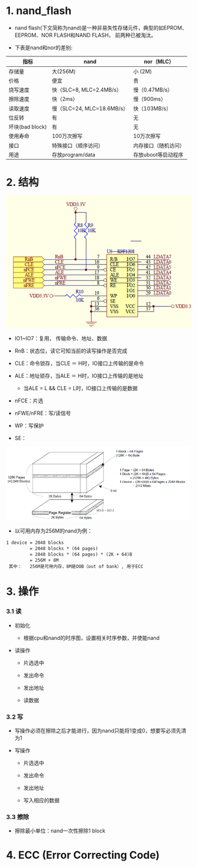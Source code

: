 # 1. nand_flash

* nand flash(下文简称为nand)是一种非易失性存储元件，典型的如EPROM、EEPROM、NOR FLASH和NAND FLASH， 前两种已被淘汰。

*   下表是nand和nor的差别:

| 指标            | nand                    | nor（MLC）     |
| ------------- | ----------------------- | ------------ |
| 存储量           | 大(256M)                 | 小 (2M)       |
| 价格            | 便宜                      | 贵            |
| 烧写速度          | 快（SLC=8, MLC=2.4MB/s）   | 慢（0.47MB/s）  |
| 擦除速度          | 快（2ms）                  | 慢（900ms）     |
| 读取速度          | 慢（SLC=24, MLC=18.6MB/s） | 快（103MB/s）   |
| 位反转           | 有                       | 无            |
| 坏块(bad block) | 有                       | 无            |
| 使用寿命          | 100万次擦写                 | 10万次擦写       |
| 接口            | 特殊接口（顺序访问）              | 内存接口（随机访问）   |
| 用途            | 存放program/data          | 存放uboot等启动程序 |

# 2. 结构

![](image/nand_flash原理图.png)



* IO1~IO7：复用， 传输命令、地址、数据

* RnB：状态位，读它可知当前的读写操作是否完成

* CLE：命令锁存，当CLE ＝ H时，IO接口上传输的是命令

* ALE：地址锁存，当ALE ＝ H时，IO接口上传输的是地址

  * 当ALE = L && CLE = L时，IO接口上传输的是数据

* nFCE：片选

* nFWE/nFRE：写/读信号

* WP：写保护

* SE：

![](image/nand_flash组织.png)

* 以可用内存为256M的nand为例：

```
1 device = 2048 blocks
         = 2048 blocks * (64 pages)
         = 2048 blocks * (64 pages) * (2K + 64)B
         = 256M + 8M
 其中：   256M是可用内存，8M是OOB（out of bank）, 用于ECC
```

# 3. 操作

### 3.1 读

* 初始化

  * 根据cpu和nand的时序图，设置相关时序参数，并使能nand

* 读操作

  * 片选选中

  * 发出命令

  * 发出地址

  * 读数据

### 3.2 写

* 写操作必须在擦除之后才能进行，因为nand只能将1变成0，想要写必须先清为1

* 写操作

  * 片选选中

  * 发出命令

  * 发出地址

  * 写入相应的数据

### 3.3 擦除

* 擦除最小单位：nand一次性擦除1 block

# 4. ECC (Error Correcting Code)
